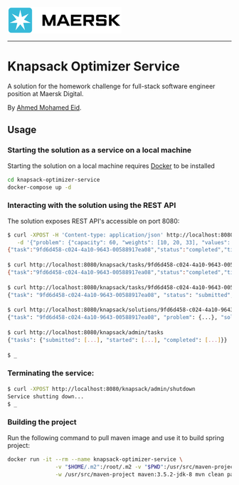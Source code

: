 ![logo](knapsack-optimizer-service/webresources/img/maersk_logo.png)

---

# Knapsack Optimizer Service


A solution for the homework challenge for full-stack software engineer position at Maersk Digital.


By [Ahmed Mohamed Eid](ahmed.eid@gmx.com).

## Usage

### Starting the solution as a service on a local machine

Starting the solution on a local machine requires [Docker](https://www.docker.com/) to be installed


```sh
cd knapsack-optimizer-service
docker-compose up -d
```

### Interacting with the solution using the REST API

The solution exposes REST API's accessible on port 8080:

```sh
$ curl -XPOST -H 'Content-type: application/json' http://localhost:8080/knapsack/tasks \
   -d '{"problem": {"capacity": 60, "weights": [10, 20, 33], "values": [10, 3, 30]}}'
{"task":"9fd6d458-c024-4a10-9643-00588917ea08","status":"completed","timestamps":{"submitted":1519425117433,"started":1519425117557,"completed":1519425117560}}

$ curl http://localhost:8080/knapsack/tasks/9fd6d458-c024-4a10-9643-00588917ea08
{"task":"9fd6d458-c024-4a10-9643-00588917ea08","status":"completed","timestamps":{"submitted":1519425117433,"started":1519425117557,"completed":1519425117560}}

$ curl http://localhost:8080/knapsack/tasks/9fd6d458-c024-4a10-9643-00588917ea08
{"task": "9fd6d458-c024-4a10-9643-00588917ea08", "status": "submitted", "timestamps": {"submitted": 1505225308, "started": 1505225320, "completed": 1505225521}}

$ curl http://localhost:8080/knapsack/solutions/9fd6d458-c024-4a10-9643-00588917ea08
{"task": "9fd6d458-c024-4a10-9643-00588917ea08", "problem": {...}, "solution": {"items": [0, 2]}, "time": 201}

$ curl http://localhost:8080/knapsack/admin/tasks
{"tasks": {"submitted": [...], "started": [...], "completed": [...]}}

$ _
```
### Terminating the service:

```sh
$ curl -XPOST http://localhost:8080/knapsack/admin/shutdown
Service shutting down...
$ _
```

### Building the project

Run the following command to pull maven image and use it to build spring project:

```sh
docker run -it --rm --name knapsack-optimizer-service \
               -v "$HOME/.m2":/root/.m2 -v "$PWD":/usr/src/maven-project \
               -w /usr/src/maven-project maven:3.5.2-jdk-8 mvn clean package
```
